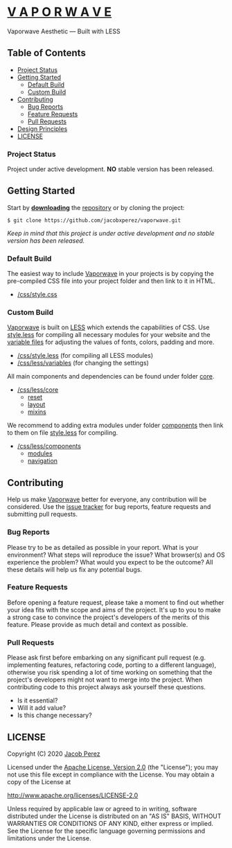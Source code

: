 # [V A P O R W A V E](https://jacobxperez.github.io/vaporwave-aesthetic/)

Vaporwave Aesthetic — Built with LESS

## Table of Contents

* [Project Status](#project-status)
* [Getting Started](#getting-started)
	* [Default Build](#default-build)
	* [Custom Build](#custom-build)
* [Contributing](#contributing)
	* [Bug Reports](#bug-reports)
	* [Feature Requests](#feature-requests)
	* [Pull Requests](#pull-requests)
* [Design Principles](#design-principles)
* [LICENSE](#license)

### Project Status

Project under active development. **NO** stable version has been released.

## Getting Started

Start by **[downloading](https://github.com/jacobxperez/vaporwave/archive/master.zip)** the [repository](https://github.com/jacobxperez/vaporwave) or by cloning the project:

	$ git clone https://github.com/jacobxperez/vaporwave.git

*Keep in mind that this project is under active development and no stable version has been released.*

### Default Build

The easiest way to include [Vaporwave](https://jacobxperez.github.io/vaporwave/) in your projects is by copying the pre-compiled CSS file into your project folder and then link to it in HTML.

* [/css/style.css](https://github.com/jacobxperez/vaporwave/blob/master/css/style.css)

### Custom Build

[Vaporwave](https://jacobxperez.github.io/vaporwave/) is built on [LESS](http://lesscss.org/) which extends the capabilities of CSS. Use [style.less](https://github.com/jacobxperez/vaporwave/blob/master/css/style.less) for compiling all necessary modules for your website and the [variable files](https://github.com/jacobxperez/vaporwave/blob/master/css/less/variables) for adjusting the values of fonts, colors, padding and more.

* [/css/style.less](https://github.com/jacobxperez/vaporwave/blob/master/css/style.less) (for compiling all LESS modules)
* [/css/less/variables](https://github.com/jacobxperez/vaporwave/blob/master/css/less/variables) (for changing the settings)

All main components and dependencies can be found under folder [core](https://github.com/jacobxperez/vaporwave/tree/master/css/less/core).

* [/css/less/core](https://github.com/jacobxperez/vaporwave/tree/master/css/less/core)
	* [reset](https://github.com/jacobxperez/vaporwave/tree/master/css/less/core/reset)
	* [layout](https://github.com/jacobxperez/vaporwave/tree/master/css/less/core/layout)
	* [mixins](https://github.com/jacobxperez/vaporwave/tree/master/css/less/core/mixins)

We recommend to adding extra modules under folder [components](https://github.com/jacobxperez/vaporwave/tree/master/css/less/components) then link to them on file [style.less](https://github.com/jacobxperez/vaporwave/blob/master/css/style.less) for compiling.

* [/css/less/components](https://github.com/jacobxperez/vaporwave/tree/master/css/less/components)
	* [modules](https://github.com/jacobxperez/vaporwave/tree/master/css/less/components/modules)
	* [navigation](https://github.com/jacobxperez/vaporwave/tree/master/css/less/components/navigation)

## Contributing

Help us make [Vaporwave](https://jacobxperez.github.io/vaporwave/) better for everyone, any contribution will be considered. Use the [issue tracker](https://github.com/jacobxperez/vaporwave/issues) for bug reports, feature requests and submitting pull requests.

### Bug Reports

Please try to be as detailed as possible in your report. What is your environment? What steps will reproduce the issue? What browser(s) and OS experience the problem? What would you expect to be the outcome? All these details will help us fix any potential bugs.

### Feature Requests

Before opening a feature request, please take a moment to find out whether your idea fits with the scope and aims of the project. It's up to you to make a strong case to convince the project's developers of the merits of this feature. Please provide as much detail and context as possible.

### Pull Requests

Please ask first before embarking on any significant pull request (e.g. implementing features, refactoring code, porting to a different language), otherwise you risk spending a lot of time working on something that the project's developers might not want to merge into the project. When contributing code to this project always ask yourself these questions.

* Is it essential?
* Will it add value?
* Is this change necessary?

## LICENSE

Copyright (C) 2020 [Jacob Perez](https://github.com/jacobxperez)

Licensed under the [Apache License, Version 2.0](http://www.apache.org/licenses/LICENSE-2.0) (the "License");
you may not use this file except in compliance with the License.
You may obtain a copy of the License at

http://www.apache.org/licenses/LICENSE-2.0

Unless required by applicable law or agreed to in writing, software
distributed under the License is distributed on an "AS IS" BASIS,
WITHOUT WARRANTIES OR CONDITIONS OF ANY KIND, either express or implied.
See the License for the specific language governing permissions and
limitations under the License.
